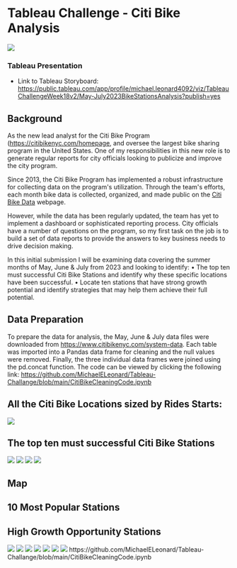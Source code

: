 # Tableau Challenge - Citi Bike Analysis

<img src="ReadME Pictures/Opening Pic.png">


### Tableau Presentation

* Link to Tableau Storyboard: https://public.tableau.com/app/profile/michael.leonard4092/viz/TableauChallengeWeek18v2/May-July2023BikeStationsAnalysis?publish=yes

## Background

As the new lead analyst for the Citi Bike Program (https://citibikenyc.com/homepage, and oversee the largest bike sharing program in the United States. One of my responsibilities in this new role is to generate regular reports for city officials looking to publicize and improve the city program.

Since 2013, the Citi Bike Program has implemented a robust infrastructure for collecting data on the program's utilization. Through the team's efforts, each month bike data is collected, organized, and made public on the [Citi Bike Data](https://www.citibikenyc.com/system-data) webpage.

However, while the data has been regularly updated, the team has yet to implement a dashboard or sophisticated reporting process. City officials have a number of questions on the program, so my first task on the job is to build a set of data reports to provide the answers to key business needs to drive decision making. 

In this initial submission I will be examining data covering the summer months of May, June & July from 2023 and looking to identify: 
•	The top ten must successful Citi Bike Stations and identify why these specific locations have been successful.
•	Locate ten stations that have strong growth potential and identify strategies that may help them achieve their full potential.        

## Data Preparation
To prepare the data for analysis, the May, June & July data files were downloaded from https://www.citibikenyc.com/system-data.  Each table was imported into a Pandas data frame for cleaning and the null values were removed. Finally, the three individual data frames were joined using the pd.concat function. The code can be viewed by clicking the following link: https://github.com/MichaelELeonard/Tableau-Challange/blob/main/CitiBikeCleaningCode.ipynb

## All the Citi Bike Locations sized by Rides Starts:    

<img src="ReadME Pictures/All Stations by Size.png">

## The top ten must successful Citi Bike Stations 

<img src="RReadME Pictures/Top 10 Bike Stations.png">

<img src="ReadME Pictures/Top 10 Bike Stations by Month & Bike Type.png.png">

<img src="ReadME Pictures/Top 10 Bike Stations Map.png">

<img src="ReadME Pictures/Top 10 Bike Stations Peak Times.png">



## Map



## 10 Most Popular Stations

## High Growth Opportunity Stations    



<img src="ReadME Pictures/10 Growth Opportunity Stations by Month and Bike Type.png">
<img src="ReadME Pictures/10 Most Popular Dashboard.png">
<img src="ReadME Pictures/All Stations by Size.png">
<img src="ReadME Pictures/Bike Stations with Strong Growth Opportunity Map.png">
<img src="ReadME Pictures/Most Popular Starting Points.png">
<img src="ReadME Pictures/Strong Growth Opportunity Dashboard.png">
<img src="ReadME Pictures/Top 10 Bike Stations Map.png">
https://github.com/MichaelELeonard/Tableau-Challange/blob/main/CitiBikeCleaningCode.ipynb




